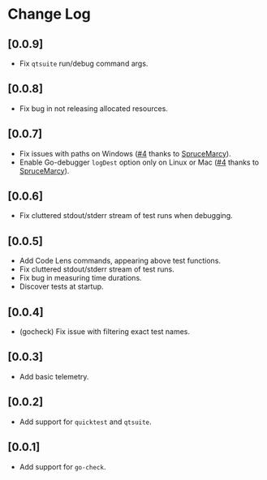 # Change Log

## [0.0.9]

- Fix `qtsuite` run/debug command args.

## [0.0.8]

- Fix bug in not releasing allocated resources.

## [0.0.7]

- Fix issues with paths on Windows ([#4](https://github.com/babakks/vscode-go-test-suite/issues/4) thanks to [SpruceMarcy](https://github.com/SpruceMarcy)).
- Enable Go-debugger `logDest` option only on Linux or Mac ([#4](https://github.com/babakks/vscode-go-test-suite/issues/4) thanks to [SpruceMarcy](https://github.com/SpruceMarcy)).

## [0.0.6]

- Fix cluttered stdout/stderr stream of test runs when debugging.

## [0.0.5]

- Add Code Lens commands, appearing above test functions.
- Fix cluttered stdout/stderr stream of test runs.
- Fix bug in measuring time durations.
- Discover tests at startup.

## [0.0.4]

- (gocheck) Fix issue with filtering exact test names.

## [0.0.3]

- Add basic telemetry.

## [0.0.2]

- Add support for `quicktest` and `qtsuite`.

## [0.0.1]

- Add support for `go-check`.